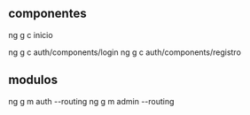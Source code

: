## componentes

ng g c inicio

ng g c auth/components/login
ng g c auth/components/registro

## modulos

ng g m auth --routing
ng g m admin --routing
